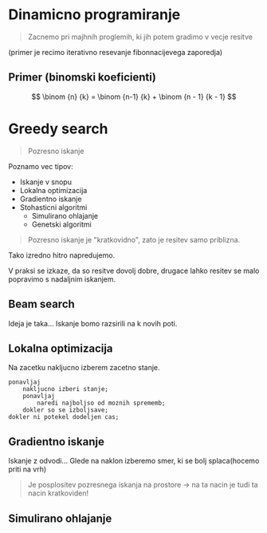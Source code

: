 # Dinamicno programiranje

> Zacnemo pri majhnih proglemih, ki jih potem gradimo v vecje resitve

(primer je recimo iterativno resevanje fibonnacijevega zaporedja)

##  Primer (binomski koeficienti)

$$ \binom {n} {k}  = \binom {n-1} {k} + \binom {n - 1} {k - 1} $$

# Greedy search

> Pozresno iskanje

Poznamo vec tipov:
- Iskanje v snopu
- Lokalna optimizacija
- Gradientno iskanje
- Stohasticni algoritmi
     - Simulirano ohlajanje
     - Genetski algoritmi
  
> Pozresno iskanje je "kratkovidno", zato je resitev samo priblizna.

Tako izredno hitro napredujemo.

V praksi se izkaze, da so resitve dovolj dobre, drugace lahko resitev se malo popravimo s nadaljnim iskanjem.

## Beam search

Ideja je taka... Iskanje bomo razsirili na k novih poti. 

## Lokalna optimizacija

Na zacetku nakljucno izberem zacetno stanje. 

```
ponavljaj
    nakljucno izberi stanje;
    ponavljaj
        naredi najboljso od moznih sprememb;
    dokler so se izboljsave;
dokler ni potekel dodeljen cas;
```

## Gradientno iskanje

Iskanje z odvodi... Glede na naklon izberemo smer, ki se bolj splaca(hocemo priti na vrh)

> Je posplositev pozresnega iskanja na prostore -> na ta nacin je tudi ta nacin kratkoviden!

## Simulirano ohlajanje



